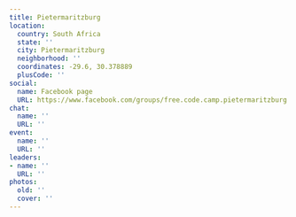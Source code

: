 ```yaml
---
title: Pietermaritzburg
location:
  country: South Africa
  state: ''
  city: Pietermaritzburg
  neighborhood: ''
  coordinates: -29.6, 30.378889
  plusCode: ''
social:
  name: Facebook page
  URL: https://www.facebook.com/groups/free.code.camp.pietermaritzburg
chat:
  name: ''
  URL: ''
event:
  name: ''
  URL: ''
leaders:
- name: ''
  URL: ''
photos:
  old: ''
  cover: ''
---
```

